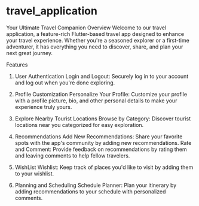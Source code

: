# travel_application

Your Ultimate Travel Companion
Overview
Welcome to our travel application, a feature-rich Flutter-based travel app designed to enhance your travel experience. Whether you're a seasoned explorer or a first-time adventurer, it has everything you need to discover, share, and plan your next great journey.

Features

1. User Authentication
Login and Logout: Securely log in to your account and log out when you're done exploring.

2. Profile Customization
Personalize Your Profile: Customize your profile with a profile picture, bio, and other personal details to make your experience truly yours.

3. Explore Nearby Tourist Locations
Browse by Category: Discover tourist locations near you categorized for easy exploration.

4. Recommendations
Add New Recommendations: Share your favorite spots with the app's community by adding new recommendations.
Rate and Comment: Provide feedback on recommendations by rating them and leaving comments to help fellow travelers.

5. WishList
Wishlist: Keep track of places you'd like to visit by adding them to your wishlist.

6. Planning and Scheduling
Schedule Planner: Plan your itinerary by adding recommendations to your schedule with personalized comments.

